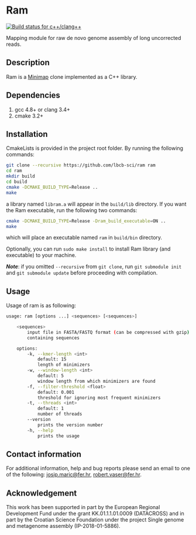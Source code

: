 # Ram

[![Build status for c++/clang++](https://travis-ci.org/lbcb-sci/ram.svg?branch=master)](https://travis-ci.org/lbcb-sci/ram)

Mapping module for raw de novo genome assembly of long uncorrected reads.

## Description

Ram is a [Minimap](https://github.com/lh3/minimap) clone implemented as a C++ library.

## Dependencies

1. gcc 4.8+ or clang 3.4+
2. cmake 3.2+

## Installation

CmakeLists is provided in the project root folder. By running the following commands:

```bash
git clone --recursive https://github.com/lbcb-sci/ram ram
cd ram
mkdir build
cd build
cmake -DCMAKE_BUILD_TYPE=Release ..
make
```
a library named `libram.a` will appear in the `build/lib` directory. If you want the Ram executable, run the following two commands:

```bash
cmake -DCMAKE_BUILD_TYPE=Release -Dram_build_executable=ON ..
make
```
which will place an executable named `ram` in `build/bin` directory.

Optionally, you can run `sudo make install` to install Ram library (and executable) to your machine.

***Note***: if you omitted `--recursive` from `git clone`, run `git submodule init` and `git submodule update` before proceeding with compilation.

## Usage

Usage of ram is as following:

```bash
usage: ram [options ...] <sequences> [<sequences>]

    <sequences>
        input file in FASTA/FASTQ format (can be compressed with gzip)
        containing sequences

    options:
        -k, --kmer-length <int>
            default: 15
            length of minimizers
        -w, --window-length <int>
            default: 5
            window length from which minimizers are found
        -f, --filter-threshold <float>
            default: 0.001
            threshold for ignoring most frequent minimizers
        -t, --threads <int>
            default: 1
            number of threads
        --version
            prints the version number
        -h, --help
            prints the usage
```

## Contact information

For additional information, help and bug reports please send an email to one of the following: josip.maric@fer.hr, robert.vaser@fer.hr.

## Acknowledgement

This work has been supported in part by the European Regional Development Fund under the grant KK.01.1.1.01.0009 (DATACROSS) and in part by the Croatian Science Foundation under the project Single genome and metagenome assembly (IP-2018-01-5886).
